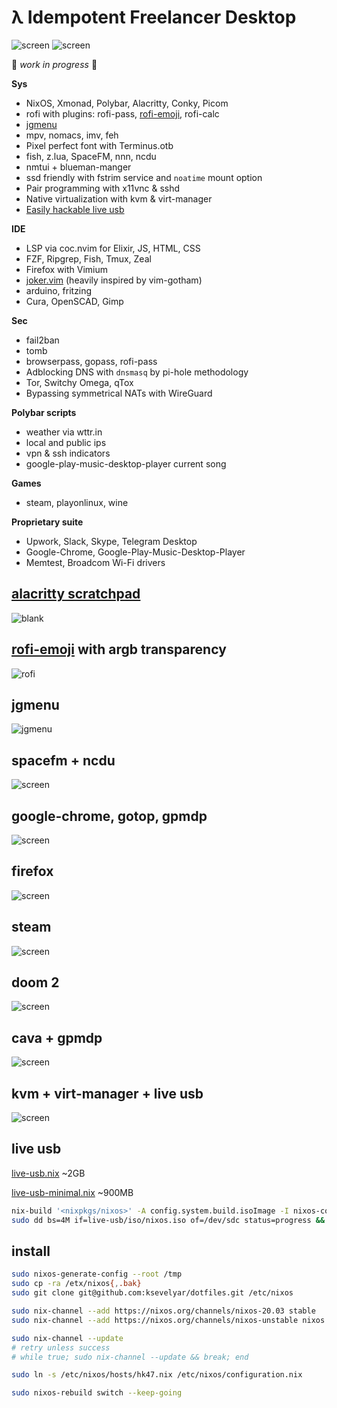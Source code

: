 # λ Idempotent Freelancer Desktop

![screen](https://i.imgur.com/fWKORz4.png)
![screen](https://i.imgur.com/fhAtYZY.png)

🍕 *work in progress* 🍕

**Sys**

* NixOS, Xmonad, Polybar, Alacritty, Conky, Picom
* rofi with plugins: rofi-pass, [rofi-emoji](#rofi-emoji-with-argb-transparency), rofi-calc
* [jgmenu](#jgmenu)
* mpv, nomacs, imv, feh
* Pixel perfect font with Terminus.otb
* fish, z.lua, SpaceFM, nnn, ncdu
* nmtui + blueman-manger
* ssd friendly with fstrim service and `noatime` mount option
* Pair programming with x11vnc & sshd
* Native virtualization with kvm & virt-manager
* [Easily hackable live usb](#live-usb)

**IDE**

* LSP via coc.nvim for Elixir, JS, HTML, CSS
* FZF, Ripgrep, Fish, Tmux, Zeal
* Firefox with Vimium
* [joker.vim](https://github.com/ksevelyar/joker.vim) (heavily inspired by vim-gotham)
* arduino, fritzing
* Cura, OpenSCAD, Gimp

**Sec**

* fail2ban
* tomb
* browserpass, gopass, rofi-pass
* Adblocking DNS with `dnsmasq` by pi-hole methodology
* Tor, Switchy Omega, qTox
* Bypassing symmetrical NATs with WireGuard

**Polybar scripts**

* weather via wttr.in
* local and public ips
* vpn & ssh indicators
* google-play-music-desktop-player current song

**Games**

* steam, playonlinux, wine

**Proprietary suite**
* Upwork, Slack, Skype, Telegram Desktop
* Google-Chrome, Google-Play-Music-Desktop-Player
* Memtest, Broadcom Wi-Fi drivers

## [alacritty scratchpad](https://github.com/ksevelyar/dotfiles/blob/93dad4b540532e4feee2eb5c2a372d7273ac6102/home/.xmonad/xmonad.hs#L226-L228)

![blank](https://i.imgur.com/J5dE18O.png)

## [rofi-emoji](https://github.com/ksevelyar/dotfiles/tree/master/home/.config/rofi) with argb transparency

![rofi](https://i.imgur.com/oGVe1s2.png)

## jgmenu

![jgmenu](https://i.imgur.com/uwLFMAu.png)

## spacefm + ncdu

![screen](https://i.imgur.com/amqrjk7.png)

## google-chrome, gotop, gpmdp

![screen](https://i.imgur.com/wiIFOdI.png)

## firefox

![screen](https://i.imgur.com/BYpqCbi.png)

## steam

![screen](https://i.imgur.com/GxNoW6l.png)

## doom 2

![screen](https://i.imgur.com/xXcIXu0.png)

## cava + gpmdp

![screen](https://i.imgur.com/Yvq668e.png)

## kvm + virt-manager + live usb

![screen](https://i.imgur.com/1n0SWwG.png)

## live usb

[live-usb.nix](https://github.com/ksevelyar/dotfiles/blob/master/live-usb.nix) ~2GB

[live-usb-minimal.nix](https://github.com/ksevelyar/dotfiles/blob/master/live-usb-minimal.nix) ~900MB

```sh
nix-build '<nixpkgs/nixos>' -A config.system.build.isoImage -I nixos-config=/etc/nixos/live-usb.nix -o live-usb
sudo dd bs=4M if=live-usb/iso/nixos.iso of=/dev/sdc status=progress && sync
```

## install

```sh
sudo nixos-generate-config --root /tmp
sudo cp -ra /etx/nixos{,.bak}
sudo git clone git@github.com:ksevelyar/dotfiles.git /etc/nixos

sudo nix-channel --add https://nixos.org/channels/nixos-20.03 stable
sudo nix-channel --add https://nixos.org/channels/nixos-unstable nixos

sudo nix-channel --update
# retry unless success
# while true; sudo nix-channel --update && break; end

sudo ln -s /etc/nixos/hosts/hk47.nix /etc/nixos/configuration.nix

sudo nixos-rebuild switch --keep-going
```
